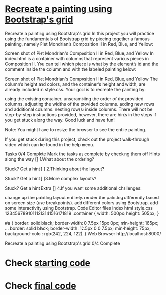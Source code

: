 # [Recreate a painting using Bootstrap's grid](https://www.codecademy.com/courses/learn-bootstrap/projects/bootstrap-grid-painting)
Recreate a painting using Bootstrap's grid
In this project you will practice using the fundamentals of Bootstrap grid by piecing together a famous painting, namely Piet Mondrian’s Composition II in Red, Blue, and Yellow:

Screen shot of Piet Mondrian's Composition II in Red, Blue, and Yellow
In index.html is a container with columns that represent various pieces in Composition II. You can tell which piece is what by the element’s id and the comment inside the column and with the labeled painting below:

Screen shot of Piet Mondrian's Composition II in Red, Blue, and Yellow
The column’s height and colors, and the container’s height and width, are already included in style.css. Your goal is to recreate the painting by:

using the existing container.
unscrambling the order of the provided columns.
adjusting the widths of the provided columns.
adding new rows and additional columns.
nesting row(s) inside columns.
There will not be step-by-step instructions provided, however, there are hints in the steps if you get stuck along the way. Good luck and have fun!

Note: You might have to resize the browser to see the entire painting.

If you get stuck during this project, check out the project walk-through video which can be found in the help menu.

Tasks
0/4 Complete
Mark the tasks as complete by checking them off
Hints along the way
[] 1.What about the ordering?


Stuck? Get a hint
[ ] 2.Thinking about the layout?


Stuck? Get a hint
[ ]3.More complex layouts?


Stuck? Get a hint
Extra
[] 4.If you want some additional challenges:

change up the painting layout entirely.
render the painting differently based on screen size (use breakpoints).
add different colors using Bootstrap.
add some interactivity using Bootstrap.
Code Editor
files
index.html
style.css
12345678910111213141516171819
.container {
  width: 500px;
  height: 505px;
}

#a {
  border: solid black;
  border-width: 0 7.5px 15px 0px;
  min-height: 165px;
…  border: solid black;
  border-width: 12.5px 0 0 7.5px;
  min-height: 75px;
  background-color: rgb(242, 224, 122);
}
Web Browser
http://localhost:8000/


Recreate a painting using Bootstrap's grid
0/4 Complete


# Check [starting code](https://github.com/kimchirice/codecademy/tree/main/bootstrap/composition_II_in_Red/starting_code)
# Check [final code](https://github.com/kimchirice/codecademy/tree/main/bootstrap/composition_II_in_Red/final_code)
